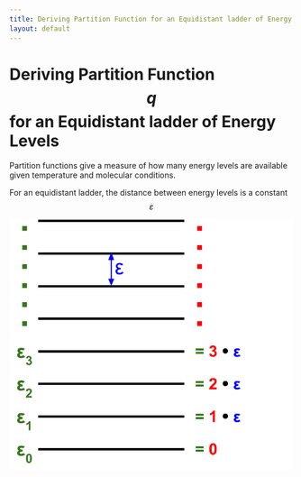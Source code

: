 ```yaml
---
title: Deriving Partition Function for an Equidistant ladder of Energy Levels
layout: default
---
```


# Deriving Partition Function $$q$$ for an Equidistant ladder of Energy Levels
Partition functions give a measure of how many energy levels are available given temperature and molecular conditions. 

For an equidistant ladder, the distance between energy levels is a constant $$\varepsilon$$

<img src="../assets/images/EquidistantLadder.png">